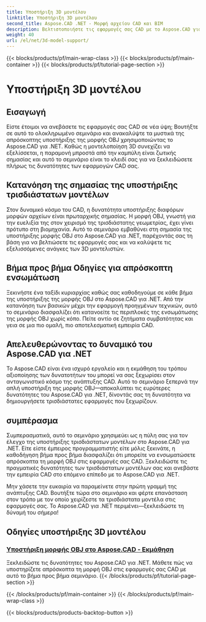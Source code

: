 ```yaml
---
title: Υποστήριξη 3D μοντέλου
linktitle: Υποστήριξη 3D μοντέλου
second_title: Aspose.CAD .NET - Μορφή αρχείου CAD και BIM
description: Βελτιστοποιήστε τις εφαρμογές σας CAD με το Aspose.CAD για .NET! Κατακτήστε την τέχνη της απρόσκοπτης υποστήριξης της μορφής OBJ, ξεκλειδώνοντας όλες τις δυνατότητες των τρισδιάστατων μοντέλων σας.
weight: 40
url: /el/net/3d-model-support/
---
```


{{< blocks/products/pf/main-wrap-class >}}
{{< blocks/products/pf/main-container >}}
{{< blocks/products/pf/tutorial-page-section >}}

# Υποστήριξη 3D μοντέλου


## Εισαγωγή

Είστε έτοιμοι να ανεβάσετε τις εφαρμογές σας CAD σε νέα ύψη; Βουτήξτε σε αυτό το ολοκληρωμένο σεμινάριο και ανακαλύψτε τα μυστικά της απρόσκοπτης υποστήριξης της μορφής OBJ χρησιμοποιώντας το Aspose.CAD για .NET. Καθώς η μοντελοποίηση 3D συνεχίζει να εξελίσσεται, η παραμονή μπροστά από την καμπύλη είναι ζωτικής σημασίας και αυτό το σεμινάριο είναι το κλειδί σας για να ξεκλειδώσετε πλήρως τις δυνατότητες των εφαρμογών CAD σας.

## Κατανόηση της σημασίας της υποστήριξης τρισδιάστατων μοντέλων

Στον δυναμικό κόσμο του CAD, η δυνατότητα υποστήριξης διαφόρων μορφών αρχείων είναι πρωταρχικής σημασίας. Η μορφή OBJ, γνωστή για την ευελιξία της στον χειρισμό της τρισδιάστατης γεωμετρίας, έχει γίνει πρότυπο στη βιομηχανία. Αυτό το σεμινάριο εμβαθύνει στη σημασία της υποστήριξης μορφής OBJ στο Aspose.CAD για .NET, παρέχοντάς σας τη βάση για να βελτιώσετε τις εφαρμογές σας και να καλύψετε τις εξελισσόμενες ανάγκες των 3D μοντελιστών.

## Βήμα προς βήμα Οδηγίες για απρόσκοπτη ενσωμάτωση

Ξεκινήστε ένα ταξίδι κυριαρχίας καθώς σας καθοδηγούμε σε κάθε βήμα της υποστήριξης της μορφής OBJ στο Aspose.CAD για .NET. Από την κατανόηση των βασικών μέχρι την εφαρμογή προηγμένων τεχνικών, αυτό το σεμινάριο διασφαλίζει ότι κατανοείτε τις περιπλοκές της ενσωμάτωσης της μορφής OBJ χωρίς κόπο. Πείτε αντίο σε ζητήματα συμβατότητας και γεια σε μια πιο ομαλή, πιο αποτελεσματική εμπειρία CAD.

## Απελευθερώνοντας το δυναμικό του Aspose.CAD για .NET

Το Aspose.CAD είναι ένα ισχυρό εργαλείο και η εκμάθηση του τρόπου αξιοποίησης των δυνατοτήτων του μπορεί να σας ξεχωρίσει στον ανταγωνιστικό κόσμο της ανάπτυξης CAD. Αυτό το σεμινάριο ξεπερνά την απλή υποστήριξη της μορφής OBJ—αποκαλύπτει τις ευρύτερες δυνατότητες του Aspose.CAD για .NET, δίνοντάς σας τη δυνατότητα να δημιουργήσετε τρισδιάστατες εφαρμογές που ξεχωρίζουν.

## συμπέρασμα

Συμπερασματικά, αυτό το σεμινάριο χρησιμεύει ως η πύλη σας για τον έλεγχο της υποστήριξης τρισδιάστατων μοντέλων στο Aspose.CAD για .NET. Είτε είστε έμπειρος προγραμματιστής είτε μόλις ξεκινάτε, η καθοδήγηση βήμα προς βήμα διασφαλίζει ότι μπορείτε να ενσωματώσετε απρόσκοπτα τη μορφή OBJ στις εφαρμογές σας CAD. Ξεκλειδώστε τις πραγματικές δυνατότητες των τρισδιάστατων μοντέλων σας και ανεβάστε την εμπειρία CAD στο επόμενο επίπεδο με το Aspose.CAD για .NET.

Μην χάσετε την ευκαιρία να παραμείνετε στην πρώτη γραμμή της ανάπτυξης CAD. Βουτήξτε τώρα στο σεμινάριο και φέρτε επανάσταση στον τρόπο με τον οποίο χειρίζεστε τα τρισδιάστατα μοντέλα στις εφαρμογές σας. Το Aspose.CAD για .NET περιμένει—ξεκλειδώστε τη δύναμή του σήμερα!
## Οδηγίες υποστήριξης 3D μοντέλου
### [Υποστήριξη μορφής OBJ στο Aspose.CAD - Εκμάθηση](./supporting-obj-format-in-aspose-cad/)
Ξεκλειδώστε τις δυνατότητες του Aspose.CAD για .NET. Μάθετε πώς να υποστηρίζετε απρόσκοπτα τη μορφή OBJ στις εφαρμογές σας CAD με αυτό το βήμα προς βήμα σεμινάριο.
{{< /blocks/products/pf/tutorial-page-section >}}

{{< /blocks/products/pf/main-container >}}
{{< /blocks/products/pf/main-wrap-class >}}

{{< blocks/products/products-backtop-button >}}

